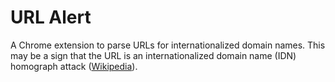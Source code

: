 # URL Alert

A Chrome extension to parse URLs for internationalized domain names.
This may be a sign that the URL is an internationalized domain name (IDN) homograph attack ([Wikipedia](https://en.wikipedia.org/wiki/IDN_homograph_attack)).













